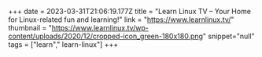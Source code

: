 +++
date = 2023-03-31T21:06:19.177Z
title = "Learn Linux TV – Your Home for Linux-related fun and learning!"
link = "https://www.learnlinux.tv/"
thumbnail = "https://www.learnlinux.tv/wp-content/uploads/2020/12/cropped-icon_green-180x180.png"
snippet="null"
tags = ["learn"," learn-linux"]
+++
